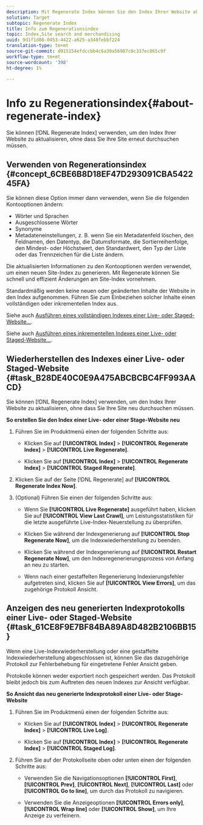 ```yaml
---
description: Mit Regenerate Index können Sie den Index Ihrer Website aktualisieren, ohne dass Sie Ihre Site neu durchsuchen müssen.
solution: Target
subtopic: Regenerate Index
title: Info zum Regenerationsindex
topic: Index,Site search and merchandising
uuid: 9d1f1d88-0453-4422-a625-a348febbf224
translation-type: tm+mt
source-git-commit: d015154efdccbb4c6a39a56907c0c337ec065c9f
workflow-type: tm+mt
source-wordcount: '398'
ht-degree: 1%

---
```



# Info zu Regenerationsindex{#about-regenerate-index}

Sie können [!DNL Regenerate Index] verwenden, um den Index Ihrer Website zu aktualisieren, ohne dass Sie Ihre Site erneut durchsuchen müssen.

## Verwenden von Regenerationsindex {#concept_6CBE6B8D18EF47D293091CBA542245FA}

Sie können diese Option immer dann verwenden, wenn Sie die folgenden Kontooptionen ändern:

* Wörter und Sprachen
* Ausgeschlossene Wörter
* Synonyme
* Metadateneinstellungen, z. B. wenn Sie ein Metadatenfeld löschen, den Feldnamen, den Datentyp, die Datumsformate, die Sortierreihenfolge, den Mindest- oder Höchstwert, den Standardwert, den Typ der Liste oder das Trennzeichen für die Liste ändern.

Die aktualisierten Informationen zu den Kontooptionen werden verwendet, um einen neuen Site-Index zu generieren. Mit Regenerate können Sie schnell und effizient Änderungen am Site-Index vornehmen.

Standardmäßig werden keine neuen oder geänderten Inhalte der Website in den Index aufgenommen. Führen Sie zum Einbeziehen solcher Inhalte einen vollständigen oder inkrementellen Index aus.

Siehe auch [Ausführen eines vollständigen Indexes einer Live- oder Staged-Website...](../c-about-index-menu/c-about-full-index.md#task_F7FE04D8A1654A7787FCCA31B45EB42D).

Siehe auch [Ausführen eines inkrementellen Indexes einer Live- oder Staged-Website...](../c-about-index-menu/c-about-incremental-index.md#task_9BFB6157F3884B2FAECB7E0E9CA318CB).

## Wiederherstellen des Indexes einer Live- oder Staged-Website {#task_B28DE40C0E9A475ABCBCBC4FF993AACD}

Sie können [!DNL Regenerate Index] verwenden, um den Index Ihrer Website zu aktualisieren, ohne dass Sie Ihre Site neu durchsuchen müssen.

**So erstellen Sie den Index einer Live- oder einer Stage-Website neu**

1. Führen Sie im Produktmenü einen der folgenden Schritte aus:

   * Klicken Sie auf **[!UICONTROL Index]** > **[!UICONTROL Regenerate Index]** > **[!UICONTROL Live Regenerate]**.

   * Klicken Sie auf **[!UICONTROL Index]** > **[!UICONTROL Regenerate Index]** > **[!UICONTROL Staged Regenerate]**.

1. Klicken Sie auf der Seite [!DNL Regenerate] auf **[!UICONTROL Regenerate Index Now]**.
1. (Optional) Führen Sie einen der folgenden Schritte aus:

   * Wenn Sie **[!UICONTROL Live Regenerate]** ausgeführt haben, klicken Sie auf **[!UICONTROL View Last Crawl]**, um Leistungsstatistiken für die letzte ausgeführte Live-Index-Neuerstellung zu überprüfen.

   * Klicken Sie während der Indexgenerierung auf **[!UICONTROL Stop Regenerate Now]**, um die Indexwiederherstellung zu beenden.
   * Klicken Sie während der Indexgenerierung auf **[!UICONTROL Restart Regenerate Now]**, um den Indexregenerierungsprozess von Anfang an neu zu starten.
   * Wenn nach einer gestaffelten Regenerierung Indexierungsfehler aufgetreten sind, klicken Sie auf **[!UICONTROL View Errors]**, um das zugehörige Protokoll Ansicht.

## Anzeigen des neu generierten Indexprotokolls einer Live- oder Staged-Website {#task_61CE8F9E7BF84BA89A8D482B2106BB15}

Wenn eine Live-Indexwiederherstellung oder eine gestaffelte Indexwiederherstellung abgeschlossen ist, können Sie das dazugehörige Protokoll zur Fehlerbehebung für eingetretene Fehler Ansicht geben.

Protokolle können weder exportiert noch gespeichert werden. Das Protokoll bleibt jedoch bis zum Auftreten des neuen Indexes zur Ansicht verfügbar.

**So Ansicht das neu generierte Indexprotokoll einer Live- oder Stage-Website**

1. Führen Sie im Produktmenü einen der folgenden Schritte aus:

   * Klicken Sie auf **[!UICONTROL Index]** > **[!UICONTROL Regenerate Index]** > **[!UICONTROL Live Log]**.

   * Klicken Sie auf **[!UICONTROL Index]** > **[!UICONTROL Regenerate Index]** > **[!UICONTROL Staged Log]**.

1. Führen Sie auf der Protokollseite oben oder unten einen der folgenden Schritte aus:

   * Verwenden Sie die Navigationsoptionen **[!UICONTROL First]**, **[!UICONTROL Prev]**, **[!UICONTROL Next]**, **[!UICONTROL Last]** oder **[!UICONTROL Go to line]**, um durch das Protokoll zu navigieren.

   * Verwenden Sie die Anzeigeoptionen **[!UICONTROL Errors only]**, **[!UICONTROL Wrap line]** oder **[!UICONTROL Show]**, um Ihre Anzeige zu verfeinern.

